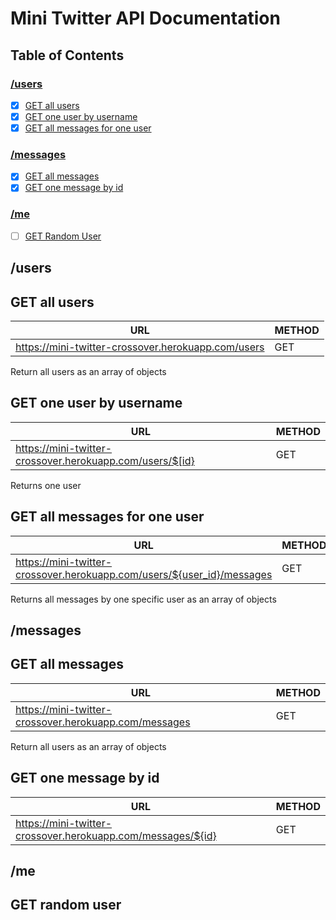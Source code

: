 # Mini Twitter API Documentation

## Table of Contents

### [/users](#/users)

- [x] [GET all users](#get-all-users)
- [x] [GET one user by username](#get-one-user-by-username)
- [x] [GET all messages for one user](#get-all-messages-for-one-user)

### [/messages](#/messages)

- [x] [GET all messages](#get-all-messages)
- [x] [GET one message by id](#get-one-message-by-id)

### [/me](#/me)

- [ ] [GET Random User](#get-random-user)

## /users

## GET all users

| URL                                                | METHOD |
| -------------------------------------------------- | ------ |
| https://mini-twitter-crossover.herokuapp.com/users | GET    |

Return all users as an array of objects

## GET one user by username

| URL                                                      | METHOD |
| -------------------------------------------------------- | ------ |
| https://mini-twitter-crossover.herokuapp.com/users/$[id} | GET    |

Returns one user

## GET all messages for one user

| URL                                                                    | METHOD |
| ---------------------------------------------------------------------- | ------ |
| https://mini-twitter-crossover.herokuapp.com/users/${user_id}/messages | GET    |

Returns all messages by one specific user as an array of objects

## /messages

## GET all messages

| URL                                                   | METHOD |
| ----------------------------------------------------- | ------ |
| https://mini-twitter-crossover.herokuapp.com/messages | GET    |

Return all users as an array of objects

## GET one message by id

| URL                                                         | METHOD |
| ----------------------------------------------------------- | ------ |
| https://mini-twitter-crossover.herokuapp.com/messages/${id} | GET    |

## /me

## GET random user
